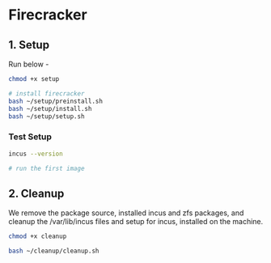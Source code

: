 # Firecracker #

## 1. Setup ##

Run below -

```bash
chmod +x setup

# install firecracker
bash ~/setup/preinstall.sh
bash ~/setup/install.sh
bash ~/setup/setup.sh
```

### Test Setup ###

```bash
incus --version

# run the first image
```

## 2. Cleanup ##

We remove the package source, installed incus and zfs packages, and cleanup the /var/lib/incus files and setup for incus, installed on the machine.

```bash
chmod +x cleanup

bash ~/cleanup/cleanup.sh
```
